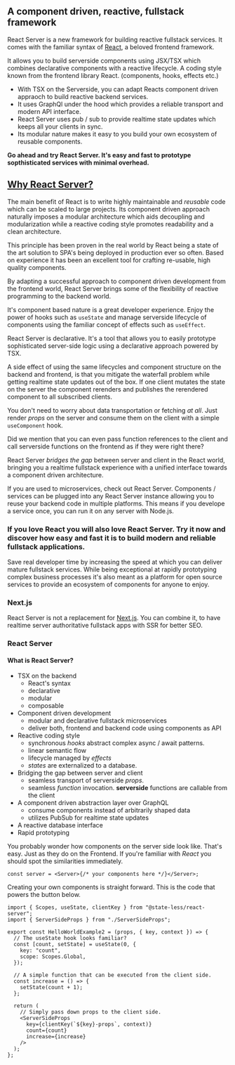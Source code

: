 ## A component driven, reactive, fullstack framework

React Server is a new framework for building reactive fullstack services. It comes with the familiar syntax of [React](https://react.dev/), a beloved frontend framework.

It allows you to build serverside components using JSX/TSX which combines declarative components with a reactive lifecycle. A coding style known from the frontend library React. (components, hooks, effects etc.)

- With TSX on the Serverside, you can adapt Reacts component driven appraoch to build reactive backend services.
- It uses GraphQl under the hood which provides a reliable transport and modern API interface.
- React Server uses pub / sub to provide realtime state updates which keeps all your clients in sync.
- Its modular nature makes it easy to you build your own ecosystem of reusable components.

**Go ahead and try React Server. It's easy and fast to prototype sopthisticated services with minimal overhead.**

## [Why React Server?](/why)

The main benefit of React is to write highly maintainable and _reusable_ code which can be scaled to large projects. Its component driven approach naturally imposes a modular architecture which aids decoupling and modularization while a reactive coding style promotes readability and a clean architecture.

This principle has been proven in the real world by React being a state of the art solution to SPA's being deployed in production ever so often. Based on experience it has been an excellent tool for crafting re-usable, high quality components.

By adapting a successful approach to component driven development from the frontend world, React Server brings some of the flexibility of reactive programming to the backend world.

It's component based nature is a great developer experience.
Enjoy the power of hooks such as `useState` and manage serverside lifecycle of components using the familiar concept of effects such as `useEffect`.

React Server is declarative. It's a tool that allows you to easily prototype sophisticated server-side logic using a declarative approach powered by TSX.

A side effect of using the same lifecycles and component structure on the backend and frontend, is that you mitigate the waterfall problem while getting realtime state updates out of the box. If one client mutates the state on the server the component rerenders and publishes the rerendered component to all subscribed clients.

You don't need to worry about data transportation or fetching _at all_. Just render _props_ on the server and consume them on the client with a simple `useComponent` hook.

Did we mention that you can even pass function references to the client and call serverside functions on the frontend as if they were right there?

React Server _bridges the gap_ between server and client in the React world, bringing you a realtime fullstack experience with a unified interface towards a component driven architecture.

If you are used to microservices, check out React Server. Components / services can be plugged into any React Server instance allowing you to reuse your backend code in multiple platforms. This means if you develope a service once, you can run it on any server with Node.js.

### If you love React you will also love React Server. Try it now and discover how **easy** and **fast** it is to build modern and reliable fullstack applications.

Save real developer time by increasing the speed at which you can deliver mature fullstack services. While being exceptional at rapidly prototyping complex business processes it's also meant as a platform for open source services to provide an ecosystem of components for anyone to enjoy.

### Next.js

React Server is not a replacement for [Next.js](/faq). You can combine it, to have realtime server authoritative fullstack apps with SSR for better SEO.

### React Server

#### What is React Server?

- TSX on the backend
  - React's syntax
  - declarative
  - modular
  - composable
- Component driven development
  - modular and declarative fullstack microservices
  - deliver both, frontend and backend code using components as API
- Reactive coding style
  - synchronous _hooks_ abstract complex async / await patterns.
  - linear semantic flow
  - lifecycle managed by _effects_
  - _states_ are externalized to a database.
- Bridging the gap between server and client
  - seamless transport of serverside _props_.
  - seamless _function_ invocation. **serverside** functions are callable from the client
- A component driven abstraction layer over GraphQL
  - consume components instead of arbitrarily shaped data
  - utilizes PubSub for realtime state updates
- A reactive database interface
- Rapid prototyping

You probably wonder how components on the server side look like. That's easy. Just as they do on the Frontend. If you're familiar with _React_ you should spot the similarities immediately.

```tsx
const server = <Server>{/* your components here */}</Server>;
```

Creating your own components is straight forward. This is the code that powers the button below.

```tsx
import { Scopes, useState, clientKey } from "@state-less/react-server";
import { ServerSideProps } from "./ServerSideProps";

export const HelloWorldExample2 = (props, { key, context }) => {
  // The useState hook looks familiar?
  const [count, setState] = useState(0, {
    key: "count",
    scope: Scopes.Global,
  });

  // A simple function that can be executed from the client side.
  const increase = () => {
    setState(count + 1);
  };

  return (
    // Simply pass down props to the client side.
    <ServerSideProps
      key={clientKey(`${key}-props`, context)}
      count={count}
      increase={increase}
    />
  );
};
```
